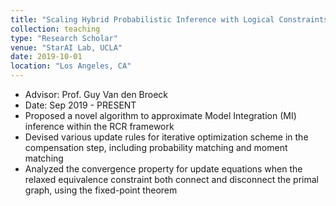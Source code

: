 ```yaml
---
title: "Scaling Hybrid Probabilistic Inference with Logical Constraints by Relaxing and Compensating"
collection: teaching
type: "Research Scholar"
venue: "StarAI Lab, UCLA"
date: 2019-10-01
location: "Los Angeles, CA"
---
```

* Advisor: Prof. Guy Van den Broeck
* Date: Sep 2019 - PRESENT
* Proposed a novel algorithm to approximate Model Integration (MI) inference within the RCR framework
* Devised various update rules for iterative optimization scheme in the compensation step, including probability matching and moment matching
* Analyzed the convergence property for update equations when the relaxed equivalence constraint both connect and disconnect the primal graph, using the fixed-point theorem

